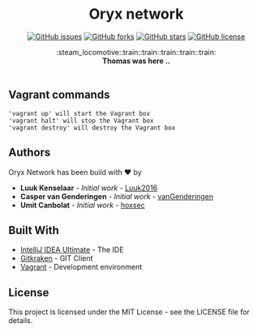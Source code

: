 <h1 align="center">Oryx network</h1>

<div align="center">

[![GitHub issues](https://img.shields.io/github/issues/C0DE-BUST3RS/social-network.svg)](https://github.com/C0DE-BUST3RS/social-network/issues) [![GitHub forks](https://img.shields.io/github/forks/C0DE-BUST3RS/social-network.svg)](https://github.com/C0DE-BUST3RS/social-network/network) [![GitHub stars](https://img.shields.io/github/stars/C0DE-BUST3RS/social-network.svg)](https://github.com/C0DE-BUST3RS/social-network/stargazers) [![GitHub license](https://img.shields.io/github/license/C0DE-BUST3RS/social-network.svg)](https://github.com/C0DE-BUST3RS/social-network)

</div>

<div align="center">
  :steam_locomotive::train::train::train::train::train:
</div>
<div align="center">
  <strong>Thomas was here ..</strong>
</div>

<br />

## Vagrant commands

```
'vagrant up' will start the Vagrant box
'vagrant halt' will stop the Vagrant box
'vagrant destroy' will destroy the Vagrant box
```

## Authors
Oryx Network has been build with ❤ by
* **Luuk Kenselaar** - *Initial work* - [Luuk2016](https://github.com/Luuk2016)
* **Casper van Genderingen** - *Initial work* - [vanGenderingen](https://github.com/vanGenderingen)
* **Umit Canbolat** - *Initial work* - [hoxsec](https://github.com/hoxsec)

## Built With

* [IntelliJ IDEA Ultimate](https://www.jetbrains.com/idea/) - The IDE
* [Gitkraken](https://www.gitkraken.com/) - GIT Client
* [Vagrant](https://www.vagrantup.com/) - Development environment

## License

This project is licensed under the MIT License - see the LICENSE file for details.